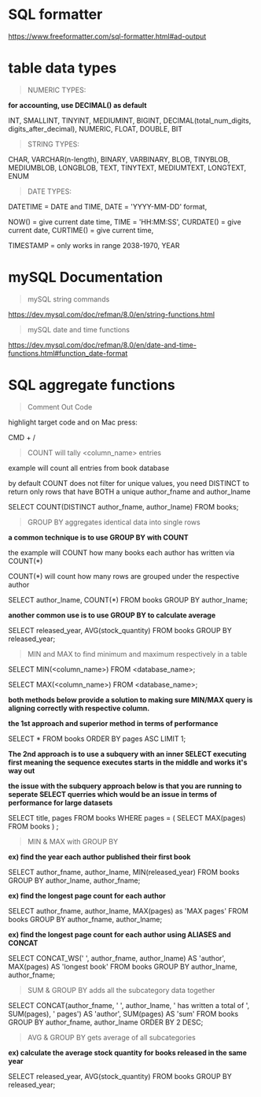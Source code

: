 # SQL formatter

https://www.freeformatter.com/sql-formatter.html#ad-output

# table data types

> NUMERIC TYPES:

**for accounting, use DECIMAL() as default**

INT, SMALLINT, TINYINT, MEDIUMINT, BIGINT,
DECIMAL(total_num_digits, digits_after_decimal),
NUMERIC,
FLOAT,
DOUBLE,
BIT

> STRING TYPES:

CHAR,
VARCHAR(n-length),
BINARY,
VARBINARY,
BLOB, TINYBLOB, MEDIUMBLOB, LONGBLOB,
TEXT, TINYTEXT, MEDIUMTEXT, LONGTEXT,
ENUM

> DATE TYPES:

DATETIME = DATE and TIME,
DATE = 'YYYY-MM-DD' format,

NOW() = give current date time,
TIME = 'HH:MM:SS',
CURDATE() = give current date,
CURTIME() = give current time,

TIMESTAMP = only works in range 2038-1970,
YEAR

# mySQL Documentation

> mySQL string commands

https://dev.mysql.com/doc/refman/8.0/en/string-functions.html

> mySQL date and time functions

https://dev.mysql.com/doc/refman/8.0/en/date-and-time-functions.html#function_date-format

# SQL aggregate functions

> Comment Out Code

highlight target code and on Mac press: 

CMD + / 

> COUNT will tally <column_name> entries

example will count all entries from book database

by default COUNT does not filter for unique values, you need DISTINCT to return only rows that have BOTH a unique author_fname and author_lname

SELECT COUNT(DISTINCT author_fname, author_lname)
FROM books;

> GROUP BY aggregates identical data into single rows

**a common technique is to use GROUP BY with COUNT**

the example will COUNT how many books each author has written via COUNT(*) 

COUNT(*) will count how many rows are grouped under the respective author

SELECT author_lname, COUNT(*)
FROM books
	GROUP BY author_lname;

**another common use is to use GROUP BY to calculate average**

SELECT
    released_year,
    AVG(stock_quantity)
FROM books
GROUP BY released_year;

> MIN and MAX to find minimum and maximum respectively in a table


SELECT MIN(<column_name>)
FROM <database_name>;

SELECT MAX(<column_name>)
FROM <database_name>;

**both methods below provide a solution to making sure MIN/MAX query is aligning correctly with respective column.**

**the 1st approach and superior method in terms of performance**

SELECT
   * 
FROM
   books 
ORDER BY
   pages ASC LIMIT 1;

**The 2nd approach is to use a subquery with an inner SELECT executing first meaning the sequence executes starts in the middle and works it's way out**

**the issue with the subquery approach below is that you are running to seperate SELECT querries which would be an issue in terms of performance for large datasets**



SELECT
   title, pages
FROM
   books
WHERE
   pages =
   (
      SELECT
         MAX(pages)
      FROM
         books
   )
;



> MIN & MAX with GROUP BY

**ex) find the year each author published their first book**

SELECT
   author_fname,
   author_lname,
   MIN(released_year)
FROM
   books
GROUP BY
   author_lname,
   author_fname;

**ex) find the longest page count for each author**

SELECT
   author_fname,
   author_lname,
   MAX(pages) as 'MAX pages' 
FROM
   books 
GROUP BY
   author_fname,
   author_lname;

**ex) find the longest page count for each author using ALIASES and CONCAT**

SELECT
   CONCAT_WS(' ', author_fname, author_lname) AS 'author',
	 MAX(pages) AS 'longest book'
FROM
   books
GROUP BY
   author_lname,
   author_fname;

> SUM & GROUP BY adds all the subcategory data together

SELECT
   CONCAT(author_fname, ' ', author_lname, ' has written a total of ', SUM(pages), ' pages') AS 'author',
   SUM(pages) AS 'sum' 
FROM
   books 
GROUP BY
   author_fname,
   author_lname 
ORDER BY
   2 DESC;

> AVG & GROUP BY gets average of all subcategories

**ex) calculate the average stock quantity for books released in the same year**

SELECT
    released_year,
    AVG(stock_quantity)
FROM books
GROUP BY released_year;

